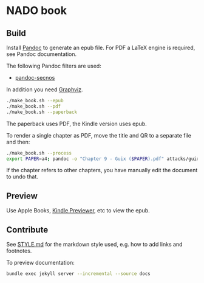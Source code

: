 # NADO book

## Build

Install [Pandoc](https://pandoc.org) to generate an epub file.
For PDF a LaTeX engine is required, see Pandoc documentation.

The following Pandoc filters are used:
* [pandoc-secnos](https://github.com/tomduck/pandoc-xnos)

In addition you need [Graphviz](https://www.graphviz.org).

```sh
./make_book.sh --epub
./make_book.sh --pdf
./make_book.sh --paperback
```

The paperback uses PDF, the Kindle version uses epub.

To render a single chapter as  PDF, move the title and QR to a separate file and then:

```sh
./make_book.sh --process
export PAPER=a4; pandoc -o "Chapter 9 - Guix ($PAPER).pdf" attacks/guix.processed.md -V paper=$PAPER -V title="Why Open Source Matters — GUIX" --template=templates/chapter.tex --top-level-division=chapter
```

If the chapter refers to other chapters, you have manually edit the document to undo that.

## Preview

Use Apple Books, [Kindle Previewer](https://kdp.amazon.com/en_US/help/topic/G202131170), etc to view the epub.

## Contribute

See [STYLE.md](STYLE.md) for the markdown style used, e.g. how to add links and footnotes.

To preview documentation:

```sh
bundle exec jekyll server --incremental --source docs
```
